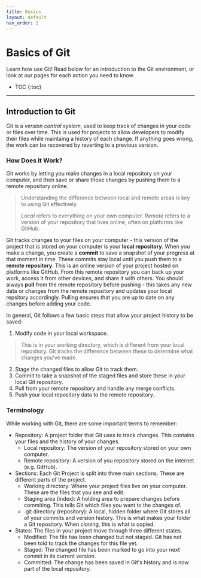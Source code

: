 ```yaml
---
title: Basics
layout: default
nav_order: 2
---
```

# Basics of Git
Learn how use Git! Read below for an introduction to the Git environment, or look at our pages for each action you need to know.

- TOC
{:toc}

---

## Introduction to Git
Git is a *version control system*, used to keep track of changes in your code or files over time. This is used for projects to allow developers to modify their files while maintaing a history of each change. If anything goes wrong, the work can be recovered by reverting to a previous version.

### How Does it Work?
Git works by letting you make changes in a local repository on your computer, and then save or share those changes by pushing them to a remote repository online.

> Understanding the difference between local and remote areas is key to using Git effectively.
>
> *Local* refers to everything on your own computer.
> *Remote* refers to a version of your repository that lives online, often on platforms like GitHub.

Git tracks changes to your files on your computer - this version of the project that is stored on your computer is your **local repository**. When you make a change, you create a **commit** to save a snapshot of your progress at that moment in time. These commits stay local until you push them to a **remote repository**. This is an online version of your project hosted on platforms like GitHub. From this remote repository you can back up your work, access it from other devices, and share it with others. You should always **pull** from the remote repository before pushing - this takes any new data or changes from the remote repository and updates your local repsitory accordingly. Pulling ensures that you are up to date on any changes before adding your code.

In general, Git follows a few basic steps that allow your project history to be saved:
1. Modify code in your local workspace. 
> This is in your working directory, which is different from your local repository. Git tracks the difference between these to determine what changes you've made.
2. Stage the changed files to allow Git to track them.
3. Commit to take a snapshot of the staged files and store these in your local Git repository.
4. Pull from your remote repository and handle any merge conflicts.
5. Push your local repository data to the remote repository.

### Terminology
While working with Git, there are some important terms to remember:
- Repository: A project folder that Git uses to track changes. This contains your files and the history of your changes.
    - Local repository: The version of your repository stored on your own computer.
    - Remote repository: A version of you repository stored on the internet (e.g. GitHub).
- Sections: Each Git Project is split into three main sections. These are different parts of the project.
    - Working directory: Where your project files live on your computer. These are the files that you see and edit.
    - Staging area (index): A holding area to prepare changes before commiting. This tells Git which files you want to the changes of.
    - .git directory (repository): A local, hidden folder where Git stores all of your commits and version history. This is what makes your folder a Git repository. When cloning, this is what is copied.
- States: The files in your project move through three different states.
    - Modified: The file has been changed but not staged. Git has not been told to track the changes for this file yet.
    - Staged: The changed file has been marked to go into your next commit in its current version.
    - Committed: The change has been saved in Git's history and is now part of the local repository.